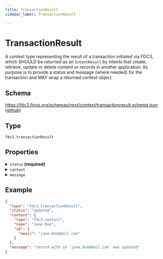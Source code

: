 ```yaml
---
title: TransactionResult
sidebar_label: TransactionResult

---
```


# TransactionResult

A context type representing the result of a transaction initiated via FDC3, which SHOULD be returned as an `IntentResult` by intents that create, retrieve, update or delete content or records in another application. Its purpose is to provide a status and message (where needed) for the transaction and MAY wrap a returned context object.

## Schema

<https://fdc3.finos.org/schemas/next/context/transactionresult.schema.json> ([github](https://github.com/finos/FDC3/tree/main/schemas/context/transactionresult.schema.json))

## Type

`fdc3.transactionResult`

## Properties

<details>
  <summary><code>status</code> <strong>(required)</strong></summary>

**type**: `string`

The status of the transaction being reported.

**possible values**:
- `Created`,
- `Deleted`,
- `Updated`,
- `Failed`

</details>

<details>
  <summary><code>context</code></summary>

**type**: [Context](/docs/next/context/spec#the-context-interface)

A context object returned by the transaction, possibly with updated data.

</details>

<details>
  <summary><code>message</code></summary>

**type**: `string`

A human readable message describing the outcome of the transaction.

</details>

## Example

```json
{
  "type": "fdc3.transactionResult",
  "status": "Updated",
  "context": {
    "type": "fdc3.contact",
    "name": "Jane Doe",
    "id": {
      "email": "jane.doe@mail.com"
    }
  },
  "message": "record with id 'jane.doe@mail.com' was updated"
}
```

